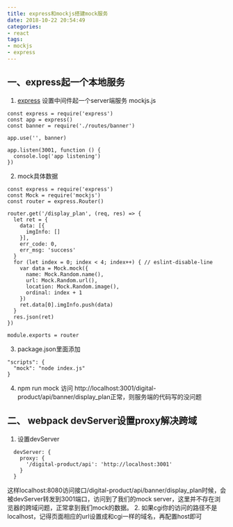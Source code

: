 ```yaml
---
title: express和mockjs搭建mock服务
date: 2018-10-22 20:54:49
categories: 
- react
tags:
- mockjs
- express
---
```


## 一、express起一个本地服务
1. [express](http://www.expressjs.com.cn/guide/using-middleware.html) 设置中间件起一个server端服务 mockjs.js
```
const express = require('express')
const app = express()
const banner = require('./routes/banner')

app.use('', banner)

app.listen(3001, function () {
  console.log('app listening')
})

```
2. mock具体数据
```
const express = require('express')
const Mock = require('mockjs')
const router = express.Router()

router.get('/display_plan', (req, res) => {
  let ret = {
    data: [{
      imgInfo: []
    }],
    err_code: 0,
    err_msg: 'success'
  }
  for (let index = 0; index < 4; index++) { // eslint-disable-line
    var data = Mock.mock({
      name: Mock.Random.name(),
      url: Mock.Random.url(),
      location: Mock.Random.image(),
      ordinal: index + 1
    })
    ret.data[0].imgInfo.push(data)
  }
  res.json(ret)
})

module.exports = router

```
3. package.json里面添加
```
"scripts": {
  "mock": "node index.js"
}
```
4. npm run mock 访问 http://localhost:3001/digital-product/api/banner/display_plan正常，则服务端的代码写的没问题

## 二、 webpack devServer设置proxy解决跨域
1. 设置devServer
```
  devServer: {
    proxy: {
      '/digital-product/api': 'http://localhost:3001'
    }
  }
```
这样localhost:8080访问接口/digital-product/api/banner/display_plan时候，会被devServer转发到3001端口，访问到了我们的mock server，这里并不存在浏览器的跨域问题，正常拿到我们mock的数据。
2. 如果cgi你的访问的路径不是localhost，记得页面相应的url设置成和cgi一样的域名，再配置host即可
